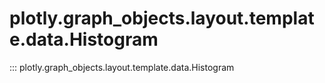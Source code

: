 # plotly.graph_objects.layout.template.data.Histogram

::: plotly.graph_objects.layout.template.data.Histogram
